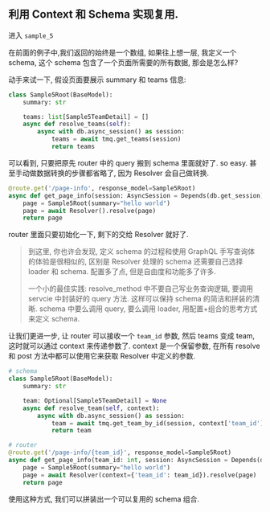 ## 利用 Context 和 Schema 实现复用.

进入 `sample_5`

在前面的例子中,我们返回的始终是一个数组, 如果往上想一层, 我定义一个 schema, 这个 schema 包含了一个页面所需要的所有数据, 那会是怎么样?

动手来试一下, 假设页面要展示 summary 和 teams 信息:

```python
class Sample5Root(BaseModel):
    summary: str

    teams: list[Sample5TeamDetail] = []
    async def resolve_teams(self):
        async with db.async_session() as session:
            teams = await tmq.get_teams(session)
            return teams
```

可以看到, 只要把原先 router 中的 query 搬到 schema 里面就好了. so easy. 甚至手动做数据转换的步骤都省略了, 因为 Resolver 会自己做转换.

```python
@route.get('/page-info', response_model=Sample5Root)
async def get_page_info(session: AsyncSession = Depends(db.get_session)):
    page = Sample5Root(summary="hello world")
    page = await Resolver().resolve(page)
    return page
```

router 里面只要初始化一下, 剩下的交给 Resolver 就好了.

> 到这里, 你也许会发现, 定义 schema 的过程和使用 GraphQL 手写查询体的体验是很相似的, 区别是 Resolver 处理的 schema 还需要自己选择 loader 和 schema. 配置多了点, 但是自由度和功能多了许多.
>
> 一个小的最佳实践: resolve_method 中不要自己写业务查询逻辑, 要调用 servcie 中封装好的 query 方法. 这样可以保持 schema 的简洁和拼装的清晰. schema 中要么调用 query, 要么调用 loader, 用配置+组合的思考方式来定义 schema.

让我们更进一步, 让 router 可以接收一个 `team_id` 参数, 然后 teams 变成 team, 这时就可以通过 context 来传递参数了.
context 是一个保留参数, 在所有 resolve 和 post 方法中都可以使用它来获取 Resolver 中定义的参数.

```python
# schema
class Sample5Root(BaseModel):
    summary: str

    team: Optional[Sample5TeamDetail] = None
    async def resolve_team(self, context):
        async with db.async_session() as session:
            team = await tmq.get_team_by_id(session, context['team_id'])
            return team

# router
@route.get('/page-info/{team_id}', response_model=Sample5Root)
async def get_page_info(team_id: int, session: AsyncSession = Depends(db.get_session)):
    page = Sample5Root(summary="hello world")
    page = await Resolver(context={'team_id': team_id}).resolve(page)
    return page
```

使用这种方式, 我们可以拼装出一个可以复用的 schema 组合.
